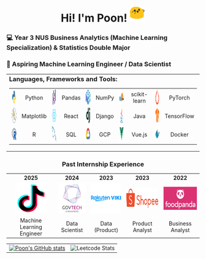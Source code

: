 <h1 align="center">
    Hi! I'm Poon!
    <img src="party_blob.gif" alt="Blob" width="40px" padding="0"/>
</h1>

<h3 align="left">💻 Year 3 NUS Business Analytics (Machine Learning Specialization) & Statistics Double Major</h3>
<h3 align="left">🤖 Aspiring Machine Learning Engineer / Data Scientist</h3>

<table style="width: 100%; table-layout: fixed;">
  <tr>
    <td valign="top" width="100%">
      <h3 style="margin: 0; padding: 0;">Languages, Frameworks and Tools:</h3>
      <table align="center" width="100%" style="border-collapse: collapse;">
        <tr>
          <td align="center"><a href="https://www.python.org" target="_blank" rel="noreferrer"><img src="https://raw.githubusercontent.com/devicons/devicon/master/icons/python/python-original.svg" alt="Python" width="40" height="40" /></a></td>
          <td align="center">Python</td>
          <td align="center"><a href="https://pandas.pydata.org/" target="_blank" rel="noreferrer"><img src="https://raw.githubusercontent.com/devicons/devicon/2ae2a900d2f041da66e950e4d48052658d850630/icons/pandas/pandas-original.svg" alt="Pandas" width="40" height="40" /></a></td>
          <td align="center">Pandas</td>
          <td align="center"><a href="https://numpy.org/" target="_blank" rel="noreferrer"><img src="https://raw.githubusercontent.com/devicons/devicon/master/icons/numpy/numpy-original.svg" alt="NumPy" width="40" height="40" /></a></td>
          <td align="center">NumPy</td>
          <td align="center"><a href="https://scikit-learn.org/" target="_blank" rel="noreferrer"><img src="https://raw.githubusercontent.com/devicons/devicon/master/icons/scikitlearn/scikitlearn-original.svg" alt="scikit-learn" width="40" height="40" /></a></td>
          <td align="center">scikit-learn</td>
          <td align="center"><a href="https://pytorch.org/" target="_blank" rel="noreferrer"><img src="https://raw.githubusercontent.com/devicons/devicon/master/icons/pytorch/pytorch-original.svg" alt="PyTorch" width="40" height="40" /></a></td>
          <td align="center">PyTorch</td>
        </tr>
        <tr>
          <td align="center"><a href="https://matplotlib.org/" target="_blank" rel="noreferrer"><img src="https://raw.githubusercontent.com/devicons/devicon/master/icons/matplotlib/matplotlib-original.svg" alt="Matplotlib" width="40" height="40" /></a></td>
          <td align="center">Matplotlib</td>
          <td align="center"><a href="https://reactjs.org/" target="_blank" rel="noreferrer"><img src="https://raw.githubusercontent.com/devicons/devicon/master/icons/react/react-original.svg" alt="React" width="40" height="40" /></a></td>
          <td align="center">React</td>
          <td align="center"><a href="https://www.djangoproject.com/" target="_blank" rel="noreferrer"><img src="https://raw.githubusercontent.com/devicons/devicon/master/icons/django/django-plain.svg" alt="Django" width="40" height="40" /></a></td>
          <td align="center">Django</td>
          <td align="center"><a href="https://www.java.com/" target="_blank" rel="noreferrer"><img src="https://raw.githubusercontent.com/devicons/devicon/master/icons/java/java-original.svg" alt="Java" width="40" height="40" /></a></td>
          <td align="center">Java</td>
          <td align="center"><a href="https://www.tensorflow.org/" target="_blank" rel="noreferrer"><img src="https://raw.githubusercontent.com/devicons/devicon/master/icons/tensorflow/tensorflow-original.svg" alt="TensorFlow" width="40" height="40" /></a></td>
          <td align="center">TensorFlow</td>
        </tr>
        <tr>
          <td align="center"><a href="https://www.r-project.org/" target="_blank" rel="noreferrer"><img src="https://raw.githubusercontent.com/devicons/devicon/master/icons/r/r-original.svg" alt="R" width="40" height="40" /></a></td>
          <td align="center">R</td>
          <td align="center"><a href="https://www.mysql.com/" target="_blank" rel="noreferrer"><img src="https://raw.githubusercontent.com/devicons/devicon/master/icons/mysql/mysql-original.svg" alt="SQL" width="40" height="40" /></a></td>
          <td align="center">SQL</td>
          <td align="center"><a href="https://cloud.google.com/" target="_blank" rel="noreferrer"><img src="https://raw.githubusercontent.com/devicons/devicon/master/icons/googlecloud/googlecloud-original.svg" alt="GCP" width="40" height="40" /></a></td>
          <td align="center">GCP</td>
          <td align="center"><a href="https://vuejs.org/" target="_blank" rel="noreferrer"><img src="https://raw.githubusercontent.com/devicons/devicon/master/icons/vuejs/vuejs-original.svg" alt="Vue.js" width="40" height="40" /></a></td>
          <td align="center">Vue.js</td>
          <td align="center"><a href="https://www.docker.com/" target="_blank" rel="noreferrer"><img src="https://raw.githubusercontent.com/devicons/devicon/master/icons/docker/docker-original.svg" alt="Docker" width="40" height="40" /></a></td>
          <td align="center">Docker</td>
        </tr>
      </table>
    </td>
  </tr>
</table>

<h3 style="text-align: center; margin-bottom: 10px;">Past Internship Experience</h3>
<table style="width: 100%; text-align: center; table-layout: fixed; border-collapse: collapse;">
  <tr>
    <!-- Year Row -->
    <td style="text-align: center;"><b>2025</b></td>
    <td style="text-align: center;"><b>2024</b></td>
    <td style="text-align: center;"><b>2023</b></td>
    <td style="text-align: center;"><b>2023</b></td>
    <td style="text-align: center;"><b>2022</b></td>
  </tr>
  <tr>
    <!-- Company Icon Row -->
    <td style="text-align: center;"><img src="tiktok.png" alt="TikTok" width="80" height="80"></td>
    <td style="text-align: center;"><img src="govtech.png" alt="GovTech" width="80" height="80"></td>
    <td style="text-align: center;"><img src="rakuten-viki.png" alt="Rakuten Viki" width="80" height="80"></td>
    <td style="text-align: center;"><img src="shopee-new.png" alt="Shopee" width="120" height="50"></td>
    <td style="text-align: center;"><img src="foodpanda.jpeg" alt="foodpanda" width="120" height="60"></td>
  </tr>
  <tr>
    <!-- Role Row -->
    <td style="text-align: center;">Machine Learning Engineer</td>
    <td style="text-align: center;">Data Scientist</td>
    <td style="text-align: center;">Data (Product)</td>
    <td style="text-align: center;">Product Analyst</td>
    <td style="text-align: center;">Business Analyst</td>
  </tr>
</table>

<table>
  <tr>
    <td>
      <a href="https://github.com/anuraghazra/github-readme-stats">
        <img src="https://github-readme-stats.vercel.app/api?username=poon-zx" alt="Poon's GitHub stats" />
      </a>
    </td>
    <td>
      <img src="https://leetcard.jacoblin.cool/poonzx?ext=heatmap" alt="Leetcode Stats" />
    </td>
  </tr>
</table>

